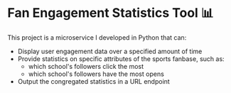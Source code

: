 # Fan Engagement Statistics Tool 📊
This project is a microservice I developed in Python that can:
- Display user engagement data over a specified amount of time
- Provide statistics on specific attributes of the sports fanbase, such as:
    - which school's followers click the most
    - which school's followers have the most opens
- Output the congregated statistics in a URL endpoint
